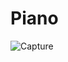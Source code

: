 # Piano
![Capture](https://user-images.githubusercontent.com/96682508/150499670-684485db-5407-4f66-9d41-cbb321d30306.PNG)
